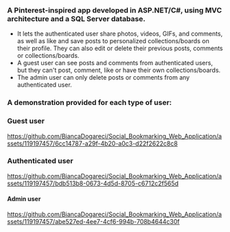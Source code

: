 ### A Pinterest-inspired app developed in ASP.NET/C#, using MVC architecture and a SQL Server database.
- It lets the authenticated user share photos, videos, GIFs, and comments, as well as like and save posts to personalized collections/boards on their profile. They can also edit or delete their previous posts, comments or collections/boards. 
- A guest user can see posts and comments from authenticated users, but they can't post, comment, like or have their own collections/boards. 
- The admin user can only delete posts or comments from any authenticated user.

### A demonstration provided for each type of user:
### Guest user
https://github.com/BiancaDogareci/Social_Bookmarking_Web_Application/assets/119197457/6cc14787-a29f-4b20-a0c3-d22f2622c8c8

### Authenticated user
https://github.com/BiancaDogareci/Social_Bookmarking_Web_Application/assets/119197457/bdb513b8-0673-4d5d-8705-c6712c2f565d

#### Admin user
https://github.com/BiancaDogareci/Social_Bookmarking_Web_Application/assets/119197457/abe527ed-4ee7-4cf6-994b-708b4644c30f





